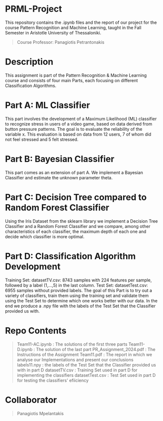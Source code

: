 # PRML-Project
This repository contains the .ipynb files and the report of our project for the course Pattern Recognition and Machine Learning, taught in the Fall Semester in Aristotle University of Thessaloniki.
> Course Professor: Panagiotis Petrantonakis 

# Description
This assignment is part of the Pattern Recognition & Machine Learning course and consists of four main Parts, each focusing on different Classification Algorithms.

# Part A: ML Classifier
This part involves the development of a Maximum Likelihood (ML) classifier to recognize stress in users of a video game, based on data derived from button pressure patterns. The goal is to evaluate the reliability of the variable x. This evaluation is based on data from 12 users, 7 of whom did not feel stressed and 5 felt stressed.

# Part B: Bayesian Classifier
This part comes as an extension of part A. We implement a Bayesian Classifier and estimate the unknown parameter theta.

# Part C: Decision Tree compared to Random Forest Classifier
Using the Iris Dataset from the sklearn library we implement a Decision Tree Classifier and a Random Forest Classifier and we compare, among other characteristics of each classifier, the maximum depth of each one and decide which classifier is more optimal.

# Part D: Classification Algorithm Development
Training Set: datasetTV.csv:
8743 samples with 224 features per sample, followed by a label (1,...,5) in the last column.
Test Set: datasetTest.csv:
6955 samples without provided labels.
The goal of this Part is to try out a variety of classifiers, train them using the training set and validate them using the Test Set to determine which one works better with our data. In the end we produce a .npy file with the labels of the Test Set that the Classifier provided us with.

# Repo Contents
>Team11-AC.ipynb : The solutions of the first three parts
>Team11-D.ipynb : The solution of the last part
>PR_Assignment_2024.pdf : The Instructions of the Assignment
>Team11.pdf : The report in which we analyse our Implementations and present our conclusions
>labels11.npy : the labels of the Test Set that the Classifier provided us with in part D
>datasetTV.csv : Training Set used in part D for implementing the classifiers
>datasetTest.csv :  Test Set used in part D for testing the classifiers' efiiciency

# Collaborator
> Panagiotis Mpelantakis
